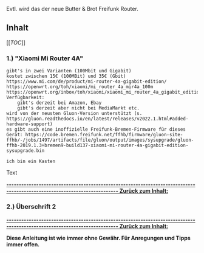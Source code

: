 Evtl. wird das der neue Butter & Brot Freifunk Router.

## Inhalt

[[_TOC_]]

### 1.) "Xiaomi Mi Router 4A"

    gibt's in zwei Varianten (100Mbit und Gigabit)
    kostet zwischen 15€ (100MBit) und 35€ (Gbit)
    https://www.mi.com/de/product/mi-router-4a-gigabit-edition/
    https://openwrt.org/toh/xiaomi/mi_router_4a_mir4a_100m
    https://openwrt.org/inbox/toh/xiaomi/xiaomi_mi_router_4a_gigabit_edition
    Verfügbarkeit:
        gibt's derzeit bei Amazon, Ebay
        gibt's derzeit aber nicht bei MediaMarkt etc.
    wird von der neusten Gluon-Version unterstützt (s. https://gluon.readthedocs.io/en/latest/releases/v2022.1.html#added-hardware-support)
    es gibt auch eine inoffizielle Freifunk-Bremen-Firmware für dieses Gerät: https://code.bremen.freifunk.net/ffhb/firmware/gluon-site-ffhb/-/jobs/1497/artifacts/file/gluon/output/images/sysupgrade/gluon-ffhb-2019.1.3+bremen9-build137-xiaomi-mi-router-4a-gigabit-edition-sysupgrade.bin


~~~
ich bin ein Kasten
~~~

Text

**[------------------------------------------------------------------------------------------------------------------------- Zurück zum Inhalt:](#inhalt)**

### 2.) Überschrift 2


**[------------------------------------------------------------------------------------------------------------------------- Zurück zum Inhalt:](#inhalt)**


**Diese Anleitung ist wie immer ohne Gewähr. Für Anregungen und Tipps immer offen.**


